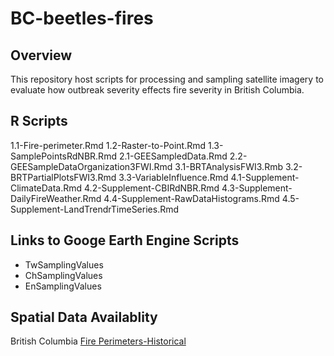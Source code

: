 # BC-beetles-fires

## Overview
This repository host scripts for processing and sampling satellite imagery to evaluate how outbreak severity effects fire severity in British Columbia.

## R Scripts

1.1-Fire-perimeter.Rmd
1.2-Raster-to-Point.Rmd
1.3-SamplePointsRdNBR.Rmd
2.1-GEESampledData.Rmd
2.2-GEESampleDataOrganization3FWI.Rmd
3.1-BRTAnalysisFWI3.Rmb
3.2-BRTPartialPlotsFWI3.Rmd
3.3-VariableInfluence.Rmd
4.1-Supplement-ClimateData.Rmd
4.2-Supplement-CBIRdNBR.Rmd
4.3-Supplement-DailyFireWeather.Rmd
4.4-Supplement-RawDataHistograms.Rmd
4.5-Supplement-LandTrendrTimeSeries.Rmd


## Links to Googe Earth Engine Scripts

* TwSamplingValues
* ChSamplingValues
* EnSamplingValues


## Spatial Data Availablity

British Columbia [Fire Perimeters-Historical](https://catalogue.data.gov.bc.ca/dataset/fire-perimeters-historical) 